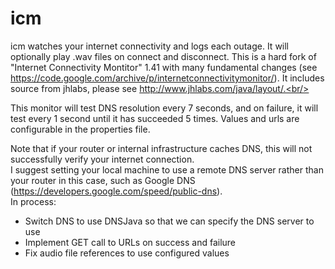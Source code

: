 # icm
icm watches your internet connectivity and logs each outage. It will optionally play .wav files on connect and disconnect.
This is a hard fork of "Internet Connectivity Montitor" 1.41 with many fundamental changes (see https://code.google.com/archive/p/internetconnectivitymonitor/).
It includes source from jhlabs, please see http://www.jhlabs.com/java/layout/.<br/>

This monitor will test DNS resolution every 7 seconds, and on failure, it will test every 1 second until it has succeeded 5 times. 
Values and urls are configurable in the properties file.<br/>

Note that if your router or internal infrastructure caches DNS, this will not successfully verify your internet connection. <br/>
I suggest setting your local machine to use a remote DNS server rather than your router in this case, such as Google DNS (https://developers.google.com/speed/public-dns).
<br/>
In process:<br/>
<ul>
<li>
  Switch DNS to use DNSJava so that we can specify the DNS server to use
  </li>
<li>
Implement GET call to URLs on success and failure
  </li>

<li>
Fix audio file references to use configured values
  </li>
</ul>
